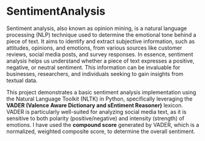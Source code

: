 # SentimentAnalysis
Sentiment analysis, also known as opinion mining, is a natural language processing (NLP) technique used to determine the emotional tone behind a piece of text. It aims to identify and extract subjective information, such as attitudes, opinions, and emotions, from various sources like customer reviews, social media posts, and survey responses.
In essence, sentiment analysis helps us understand whether a piece of text expresses a positive, negative, or neutral sentiment. This information can be invaluable for businesses, researchers, and individuals seeking to gain insights from textual data.

This project demonstrates a basic sentiment analysis implementation using the Natural Language Toolkit (NLTK) in Python, specifically leveraging the **VADER (Valence Aware Dictionary and sEntiment Reasoner)** lexicon. VADER is particularly well-suited for analyzing social media text, as it is sensitive to both polarity (positive/negative) and intensity (strength) of emotions. I have used the **compound score** generated by VADER, which is a normalized, weighted composite score, to determine the overall sentiment.
